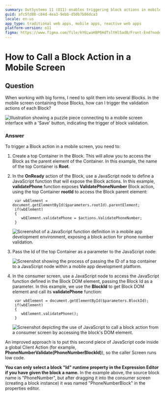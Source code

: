 ```yaml
---
summary: OutSystems 11 (O11) enables triggering block actions in mobile screens through JavaScript integration.
guid: afc5fd88-c84d-4ea3-9ebb-d50b7b86dca3
locale: en-us
app_type: traditional web apps, mobile apps, reactive web apps
platform-version: o11
figma: https://www.figma.com/file/kY6LwaHBP6HdTslYHlSadB/Front-End?node-id=844:0
---
```


# How to Call a Block Action in a Mobile Screen

## Question

When working with big forms, I need to split them into several Blocks. In the mobile screen containing those Blocks, how can I trigger the validation actions of each Block?

![Illustration showing a puzzle piece connecting to a mobile screen interface with a 'Save' button, indicating the trigger of block validation.](images/How-to-Call-a-Block-Action-in-a-Mobile-Screen_0.png "Triggering Block Validation")

### Answer

To trigger a Block action in a mobile screen, you need to:

1. Create a top Container in the Block. This will allow you to access the Block as the parent element of the Container. In this example, the name of the top Container is **Root**.

1. In the **OnReady** action of the Block, use a JavaScript node to define a JavaScript function that will expose the Block actions. In this example, **validatePhone** function exposes **ValidatePhoneNumber** Block action, using the top Container **rootId** to access the Block parent element:

        var wbElement = document.getElementById($parameters.rootId).parentElement;
        if(wbElement)
        {
           wbElement.validatePhone = $actions.ValidatePhoneNumber;
        }
    
    ![Screenshot of a JavaScript function definition in a mobile app development environment, exposing a block action for phone number validation.](images/How-to-Call-a-Block-Action-in-a-Mobile-Screen_1.png "JavaScript Function Definition in Block")

1. Pass the Id of the top Container as a parameter to the JavaScript node:

    ![Screenshot showing the process of passing the ID of a top container to a JavaScript node within a mobile app development platform.](images/How-to-Call-a-Block-Action-in-a-Mobile-Screen_2.png "Passing Container ID to JavaScript")

1. In the consumer screen, use a JavaScript node to access the JavaScript function defined in the Block DOM element, passing the Block Id as a parameter. In this example, we use the **BlockId** to get Block DOM element and call its **validatePhone** function:

        var wbElement = document.getElementById($parameters.BlockId);
        if(wbElement)
        {
           wbElement.validatePhone();
        }
   
    ![Screenshot depicting the use of JavaScript to call a block action from a consumer screen by accessing the block's DOM element.](images/How-to-Call-a-Block-Action-in-a-Mobile-Screen_3.png "Calling Block Action from Consumer Screen")

An improved approach is to put this second piece of JavaScript code inside a global Client Action (for example, **PhoneNumberValidate(PhoneNumberBlockId)**), so the caller Screen runs low code.

<div class="info" markdown="1">

**You can only select a block "Id" runtime property in the Expression Editor if you have given the block a name.** In the example above, the source block name is "PhoneNumber", but after dragging it into the consumer screen (creating a block instance) it was named "PhoneNumberBlock" in the properties editor.

</div>
